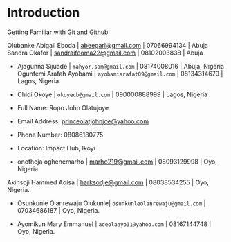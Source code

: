 # Introduction
Getting Familiar with Git and Github

Olubanke Abigail Eboda  | abeegarl@gmail.com | 07066994134 | Abuja
Sandra Okafor | sandraifeoma22@gmail.com | 08102003838 | Abuja
* Ajagunna Sijuade | `mahyor.sam@gmail.com` | 08174008016 | Abuja, Nigeria
Ogunfemi Arafah Ayobami | `ayobamiarafat09@gmail.com` | 08134314679 | Lagos, Nigeria
* Chidi Okoye | `okoyecb@gmail.com` | 090000888999 | Lagos, Nigeria


* Full Name: Ropo John Olatujoye
* Email Address: princeolatjohnjoe@yahoo.com
* Phone Number: 08086180775
* Location: Impact Hub, Ikoyi

* onothoja oghenemarho | marho219@gmail.com | 08093129998 | Oyo, Nigeria


Akinsoji Hammed Adisa | harksodje@gmail.com | 08038534255 | Oyo, Nigeria.

* Osunkunle Olanrewaju Olukunle| `osunkunleolanrewaju@gmail.com` | 07034686187 | Oyo, Nigeria.

* Ayomikun Mary Emmanuel | `adeolaayo31@yahoo.com` | 08167144748 | Oyo, Nigeria.